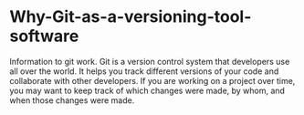 # Why-Git-as-a-versioning-tool-software
Information to git work.
Git is a version control system that developers use all over the world. It helps you track different versions of your code and collaborate with other developers. If you are working on a project over time, you may want to keep track of which changes were made, by whom, and when those changes were made.
